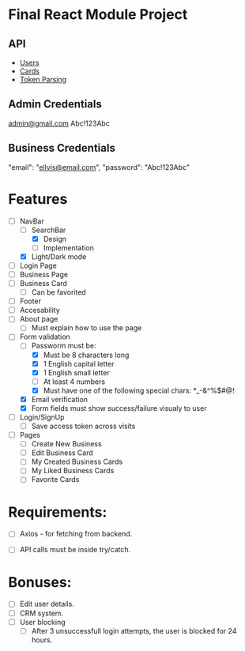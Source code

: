 # Final React Module Project

## API 
- [Users](https://documenter.getpostman.com/view/25008645/2s9YXcd5BL)
- [Cards](https://documenter.getpostman.com/view/25008645/2s9YXcd5BE)
- [Token Parsing](https://www.npmjs.com/package/jwt-decode)

## Admin Credentials
admin@gmail.com
Abc!123Abc

## Business Credentials
"email": "ellvis@email.com",
"password": "Abc!123Abc"



# Features
- [ ] NavBar
    - [ ] SearchBar
        - [x] Design
        - [ ] Implementation
    - [x] Light/Dark mode
- [ ] Login Page
- [ ] Business Page
- [ ] Business Card
    - [ ] Can be favorited
- [ ] Footer
- [ ] Accesability 
- [ ] About page
    - [ ] Must explain how to use the page
- [ ] Form validation
    - [ ] Passworm must be:
        - [x] Must be 8 characters long
        - [x] 1 English capital letter 
        - [x] 1 English small letter
        - [ ] At least 4 numbers
        - [x] Must have one of the following special chars: *_-&^%$#@!
    - [x] Email verification
    - [x] Form fields must show success/failure visualy to user
- [ ] Login/SignUp
    - [ ] Save access token across visits
- [ ] Pages
    - [ ] Create New Business 
    - [ ] Edit Business Card
    - [ ] My Created Business Cards 
    - [ ] My Liked Business Cards 
    - [ ] Favorite Cards

# Requirements:
- [ ] Axios - for fetching from backend.
- [ ] API calls must be inside try/catch.


# Bonuses:
- [ ] Edit user details.
- [ ] CRM system.
- [ ] User blocking
    - [ ] After 3 unsuccessfull login attempts, the user is blocked for 24 hours. 
